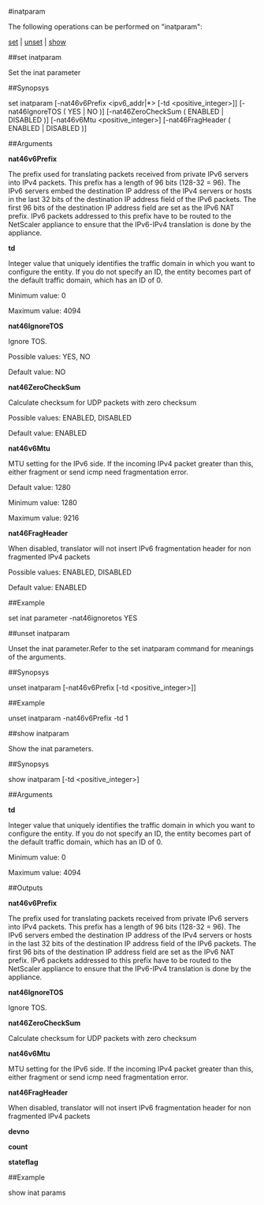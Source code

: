 #inatparam

The following operations can be performed on "inatparam":


[set](#set-inatparam) | [unset](#unset-inatparam) | [show](#show-inatparam)

##set inatparam

Set the inat parameter


##Synopsys

set inatparam [-nat46v6Prefix &lt;ipv6_addr|*>  [-td &lt;positive_integer>]] [-nat46IgnoreTOS ( YES | NO )] [-nat46ZeroCheckSum ( ENABLED | DISABLED )] [-nat46v6Mtu &lt;positive_integer>] [-nat46FragHeader ( ENABLED | DISABLED )]


##Arguments

<b>nat46v6Prefix</b>
The prefix used for translating packets received from private IPv6 servers into IPv4 packets. This prefix has a length of 96 bits (128-32 = 96). The IPv6 servers embed the destination IP address of the IPv4 servers or hosts in the last 32 bits of the destination IP address field of the IPv6 packets. The first 96 bits of the destination IP address field are set as the IPv6 NAT prefix. IPv6 packets addressed to this prefix have to be routed to the NetScaler appliance to ensure that the IPv6-IPv4 translation is done by the appliance.

<b>td</b>
Integer value that uniquely identifies the traffic domain in which you want to configure the entity. If you do not specify an ID, the entity becomes part of the default traffic domain, which has an ID of 0.
Minimum value: 0
Maximum value: 4094

<b>nat46IgnoreTOS</b>
Ignore TOS.
Possible values: YES, NO
Default value: NO

<b>nat46ZeroCheckSum</b>
Calculate checksum for UDP packets with zero checksum
Possible values: ENABLED, DISABLED
Default value: ENABLED

<b>nat46v6Mtu</b>
MTU setting for the IPv6 side. If the incoming IPv4 packet greater than this, either fragment or send icmp need fragmentation error.
Default value: 1280
Minimum value: 1280
Maximum value: 9216

<b>nat46FragHeader</b>
When disabled, translator will not insert IPv6 fragmentation header for non fragmented IPv4 packets
Possible values: ENABLED, DISABLED
Default value: ENABLED



##Example

set inat parameter -nat46ignoretos YES

##unset inatparam

Unset the inat parameter.Refer to the set  inatparam command for meanings of the arguments.


##Synopsys

unset inatparam [-nat46v6Prefix  [-td &lt;positive_integer>]]


##Example

unset inatparam -nat46v6Prefix -td 1

##show inatparam

Show the inat parameters.


##Synopsys

show inatparam [-td &lt;positive_integer>]


##Arguments

<b>td</b>
Integer value that uniquely identifies the traffic domain in which you want to configure the entity. If you do not specify an ID, the entity becomes part of the default traffic domain, which has an ID of 0.
Minimum value: 0
Maximum value: 4094



##Outputs

<b>nat46v6Prefix</b>
The prefix used for translating packets received from private IPv6 servers into IPv4 packets. This prefix has a length of 96 bits (128-32 = 96). The IPv6 servers embed the destination IP address of the IPv4 servers or hosts in the last 32 bits of the destination IP address field of the IPv6 packets. The first 96 bits of the destination IP address field are set as the IPv6 NAT prefix. IPv6 packets addressed to this prefix have to be routed to the NetScaler appliance to ensure that the IPv6-IPv4 translation is done by the appliance.

<b>nat46IgnoreTOS</b>
Ignore TOS.

<b>nat46ZeroCheckSum</b>
Calculate checksum for UDP packets with zero checksum

<b>nat46v6Mtu</b>
MTU setting for the IPv6 side. If the incoming IPv4 packet greater than this, either fragment or send icmp need fragmentation error.

<b>nat46FragHeader</b>
When disabled, translator will not insert IPv6 fragmentation header for non fragmented IPv4 packets

<b>devno</b>

<b>count</b>

<b>stateflag</b>



##Example

show inat params

